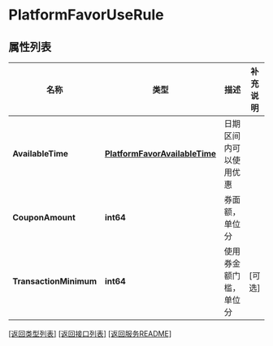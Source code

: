 # PlatformFavorUseRule

## 属性列表

名称 | 类型 | 描述 | 补充说明
------------ | ------------- | ------------- | -------------
**AvailableTime** | [**PlatformFavorAvailableTime**](PlatformFavorAvailableTime.md) | 日期区间内可以使用优惠 | 
**CouponAmount** | **int64** | 券面额，单位分 | 
**TransactionMinimum** | **int64** | 使用券金额门槛，单位分 | [可选] 

[\[返回类型列表\]](README.md#类型列表)
[\[返回接口列表\]](README.md#接口列表)
[\[返回服务README\]](README.md)


